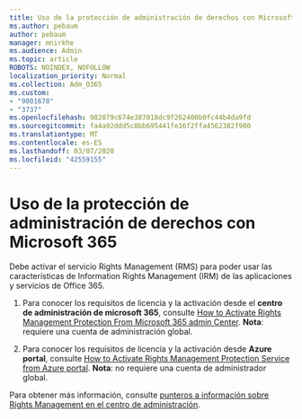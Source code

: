 ```yaml
---
title: Uso de la protección de administración de derechos con Microsoft 365
ms.author: pebaum
author: pebaum
manager: mnirkhe
ms.audience: Admin
ms.topic: article
ROBOTS: NOINDEX, NOFOLLOW
localization_priority: Normal
ms.collection: Adm_O365
ms.custom:
- "9001670"
- "3737"
ms.openlocfilehash: 982079c674e387018dc9f262400b0fc44b4da9fd
ms.sourcegitcommit: fa4a92ddd5c8bb695441fe16f2ffa4562382f900
ms.translationtype: MT
ms.contentlocale: es-ES
ms.lasthandoff: 03/07/2020
ms.locfileid: "42559155"
---
```

# <a name="use-rights-management-protection-with-microsoft-365"></a>Uso de la protección de administración de derechos con Microsoft 365

Debe activar el servicio Rights Management (RMS) para poder usar las características de Information Rights Management (IRM) de las aplicaciones y servicios de Office 365.

1. Para conocer los requisitos de licencia y la activación desde el **centro de administración de microsoft 365**, consulte [How to Activate Rights Management Protection From Microsoft 365 admin Center](https://docs.microsoft.com/azure/information-protection/activate-office365). **Nota**: requiere una cuenta de administración global.

2. Para conocer los requisitos de licencia y la activación desde **Azure portal**, consulte [How to Activate Rights Management Protection Service from Azure portal](https://docs.microsoft.com/azure/information-protection/activate-azure). **Nota**: no requiere una cuenta de administrador global.
 

Para obtener más información, consulte [punteros a información sobre Rights Management en el centro de administración](https://docs.microsoft.com/office365/enterprise/activate-rms-in-office-365).
